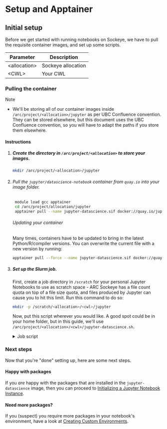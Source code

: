 # Setup and Apptainer

## Initial setup

Before we get started with running notebooks on Sockeye, we have to pull the requisite container images, and set up some scripts.



| Parameter      | Description        |
| -------------- | ------------------ |
| \<allocation\> | Sockeye allocation |
| \<CWL\>        | Your CWL           |

### Pulling the container

> [!NOTE]
> - We'll be storing all of our container images inside `/arc/project/<allocation>/jupyter` as per UBC Confluence convention. They can be stored elsewhere, but this document uses the UBC Confluence convention, so you will have to adapt the paths if you store them elsewhere.


#### Instructions

1. ##### Create the directory in `/arc/project/<allocation>` to store your images.

    ```bash
    mkdir /arc/project/<allocation>/jupyter
    ```

2. ###### Pull the `jupyter/datascience-notebook` container from `quay.io` into your image folder.
   
   ```bash
    module load gcc apptainer
    cd /arc/project/allocation/jupyter
    apptainer pull --name jupyter-datascience.sif docker://quay.io/jupyter/datascience-notebook
   ```
    ###### Updating your container
    Many times, containers have to be updated to bring in the latest Python/R/compiler versions. You can overwrite the current file with a new version by running:
    ```bash
    apptainer pull --force --name jupyter-datascience.sif docker://quay.io/datascience-notebook
    ```

3. ##### Set up the Slurm job.

    First, create a job directory in `/scratch` for your personal Jupyter Notebooks to use as scratch space - ARC Sockeye has a file count quota on top of a file size quota, and files produced by Jupyter can cause you to hit this limit. Run this command to do so:

    ```bash
    mkdir -p /scratch/<allocation>/<cwl>/jupyter
    ```

    Now, put this script wherever you would like. A good spot could be in your home folder, but in this guide, we'll use `/arc/project/<allocation>/<cwl>/jupyter-datascience.sh`.
    
    <details>
    <summary>Job script</summary>

    ```bash
    #!/bin/bash
    
    #SBATCH --job-name=my_jupyter_notebook
    #SBATCH --account=st-lknelson-1
    #SBATCH --time=03:00:00
    #SBATCH --nodes=1
    #SBATCH --ntasks=1
    #SBATCH --mem=10G
    #SBATCH --partition=interactive_cpu
    
    ################################################################################
    
    # Change directory into the job dir
    cd $SLURM_SUBMIT_DIR
    
    # Load software environment
    module load gcc
    module load apptainer
    
    # Set RANDFILE location to writeable dir
    export RANDFILE=$TMPDIR/.rnd
    
    # Generate a unique token (password) for Jupyter Notebooks
    export APPTAINERENV_JUPYTER_TOKEN=password

    # Find a unique port for Jupyter Notebooks to listen on
    readonly PORT=$(python -c 'import socket; s=socket.socket(); s.bind(("", 0)); print(s.getsockname()[1]); s.close()')
    
    # Print connection details to file
    cat > connection.txt <<END
    
    1. Create an SSH tunnel to Jupyter Notebooks from your local workstation using the following command:
    
    ssh -N -L 8888:${HOSTNAME}:${PORT} ${USER}@sockeye.arc.ubc.ca
    
    2. Point your web browser to http://localhost:8888
    
    3. Login to Jupyter Notebooks using the following token (password):
    
    ${APPTAINERENV_JUPYTER_TOKEN}
    
    When done using Jupyter Notebooks, terminate the job by:
    
    4. Quit or Logout of Jupyter Notebooks
    5. Issue the following command on the login node (if you did Logout instead of Quit):
    
    scancel ${SLURM_JOB_ID}
    
    END
    
    # Execute jupyter within the Apptainer container
    apptainer exec --home /scratch/st-lknelson-1/iberez01/my_jupyter --env XDG_CACHE_HOME=/scratch/st-lknelson-1/iberez01/my_jupyter /arc/project/st-lknelson-1/jupyter/jupyter-datascience.sif jupyter notebook --no-browser --port=${PORT} --ip=0.0.0.0 --notebook-dir=$SLURM_SUBMIT_DIR
    ```
    
    </details>


### Next steps

Now that you're "done" setting up, here are some next steps.

#### Happy with packages

If you *are* happy with the packages that are installed in the `jupyter-datascience` image, then you can proceed to [Initializing a Jupyter Notebook Instance](Initializing%20a%20Jupyter%20Notebook%20Instance.md).

#### Need more packages?

If you (suspect) you require more packages in your notebook's environment, have a look at [Creating Custom Environments](Creating_custom_environments.md).

